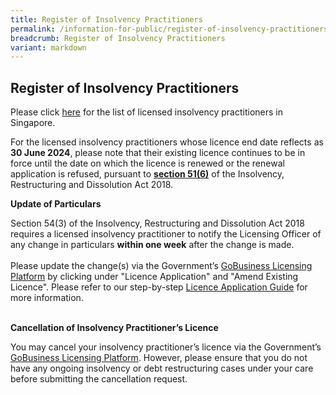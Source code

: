 ```yaml
---
title: Register of Insolvency Practitioners
permalink: /information-for-public/register-of-insolvency-practitioners/
breadcrumb: Register of Insolvency Practitioners
variant: markdown
---
```

**Register of Insolvency Practitioners**<br>
---
Please click
<a href="(/files/Register_of_Licensed_Insolvency_Practitioners_2024_09_01.pdf))" target="_blank">here</a> for the list of licensed insolvency practitioners in Singapore.
<br>

For the licensed insolvency practitioners whose licence end date reflects as **30 June 2024**, please note that their existing licence continues to be in force until the date on which the licence is renewed or the renewal application is refused, pursuant to <a href="https://sso.agc.gov.sg/Act/IRDA2018?ValidDate=20220630&amp;ProvIds=pr51-#pr51-" target="_blank">**section 51(6)**</a> of the Insolvency, Restructuring and Dissolution Act 2018.

**Update of Particulars**<br>

Section 54(3) of the Insolvency, Restructuring and Dissolution Act 2018 requires a licensed insolvency practitioner to notify the Licensing Officer of any change in particulars **within one week** after the change is made.
<br><br>
Please update the change(s) via the Government’s <a href="https://www.gobusiness.gov.sg/licences" target="_blank">GoBusiness Licensing Platform</a> by clicking under "Licence Application" and "Amend Existing Licence". Please refer to our step-by-step <a href="/files/20200706 Licence Application Guide for Insolvency Practitioners.pdf" target="_blank">Licence Application Guide</a> for more information.
<br><br>

**Cancellation of Insolvency Practitioner’s Licence**<br>

You may cancel your insolvency practitioner’s licence via the Government’s <a href="https://www.gobusiness.gov.sg/licences" target="_blank">GoBusiness Licensing Platform</a>. However, please ensure that you do not have any ongoing insolvency or debt restructuring cases under your care before submitting the cancellation request.
<br>